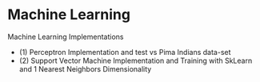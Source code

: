 # Machine Learning
 Machine Learning Implementations 

- (1) Perceptron Implementation and test vs Pima Indians data-set
- (2) Support Vector Machine Implementation and Training with SkLearn and 1 Nearest Neighbors Dimensionality


